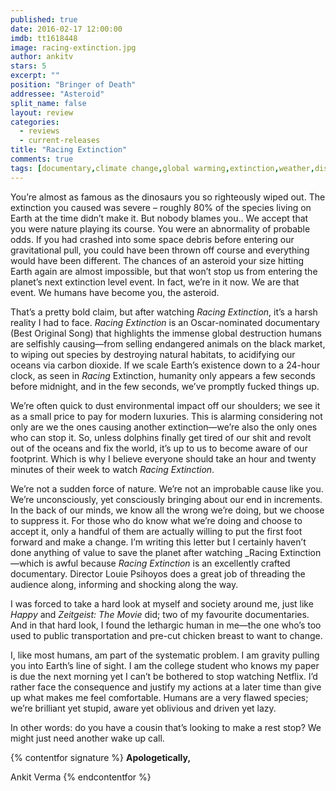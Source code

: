 ```yaml
---
published: true
date: 2016-02-17 12:00:00
imdb: tt1618448
image: racing-extinction.jpg
author: ankitv
stars: 5
excerpt: ""
position: "Bringer of Death"
addressee: "Asteroid"
split_name: false
layout: review
categories: 
  - reviews
  - current-releases
title: "Racing Extinction"
comments: true
tags: [documentary,climate change,global warming,extinction,weather,disaster]
---
```

You’re almost as famous as the dinosaurs you so righteously wiped out. The extinction you caused was severe – roughly 80% of the species living on Earth at the time didn’t make it. But nobody blames you.. We accept that  you were nature playing its course. You were an abnormality of probable odds. If you had crashed into some space debris before entering our gravitational pull, you could have been thrown off course and everything would have been different. The chances of an asteroid your size hitting Earth again are almost impossible, but that won’t stop us from entering the planet’s next extinction level event. In fact, we’re in it now. We are that event. We humans have become you, the asteroid.

That’s a pretty bold claim, but after watching _Racing Extinction_, it’s a harsh reality I had to face. _Racing Extinction_ is an Oscar-nominated documentary (Best Original Song) that highlights the immense global destruction humans are selfishly causing—from selling endangered animals on the black market, to wiping out species by destroying natural habitats, to acidifying our oceans via carbon dioxide. If we scale Earth’s existence down to a 24-hour clock, as seen in _Racing_ Extinction, humanity only appears a few seconds before midnight, and in the few seconds, we’ve promptly fucked things up. 

We’re often quick to dust environmental impact off our shoulders; we see it as a small price to pay for modern luxuries. This is alarming considering not only are we the ones causing another extinction—we’re also the only ones who can stop it. So, unless dolphins finally get tired of our shit and revolt out of the oceans and fix the world, it’s up to us to become aware of our footprint. Which is why I believe everyone should take an hour and twenty minutes of their week to watch _Racing Extinction_. 

We’re not a sudden force of nature. We’re not an improbable cause like you. We’re unconsciously, yet consciously bringing about our end in increments. In the back of our minds, we know all the wrong we’re doing, but we choose to suppress it. For those who do know what we’re doing and choose to accept it, only a handful of them are actually willing to put the first foot forward and make a change. I’m writing this letter but I certainly haven’t done anything of value to save the planet after watching _Racing Extinction—which is awful because _Racing Extinction_ is an excellently crafted documentary. Director Louie Psihoyos does a great job of threading the audience along, informing and shocking along the way. 

I was forced to take a hard look at myself and society around me, just like _Happy_ and _Zeitgeist: The Movie_ did; two of my favourite documentaries. And in that hard look, I found the lethargic human in me—the one who’s too used to public transportation and pre-cut chicken breast to want to change. 

I, like most humans, am part of the systematic problem. I am gravity pulling you into Earth’s line of sight. I am the college student who knows my paper is due the next morning yet I can’t be bothered to stop watching Netflix. I’d rather face the consequence and justify my actions at a later time than give up what makes me feel comfortable. Humans are a very flawed species; we’re brilliant yet stupid, aware yet oblivious and driven yet lazy.

In other words: do you have a cousin that’s looking to make a rest stop? We might just need another wake up call.

{% contentfor signature %}
**Apologetically,**

Ankit Verma
{% endcontentfor %}